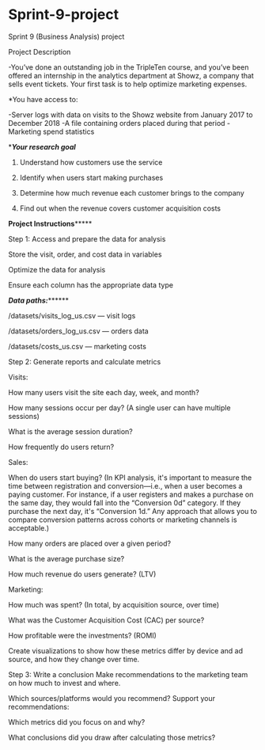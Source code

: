 # Sprint-9-project
Sprint 9 (Business Analysis) project

Project Description

-You’ve done an outstanding job in the TripleTen course, and you’ve been offered an internship in the analytics department at Showz, a company that sells event tickets. Your first task is to help optimize marketing expenses.

*You have access to:

-Server logs with data on visits to the Showz website from January 2017 to December 2018
-A file containing orders placed during that period
-Marketing spend statistics

************Your research goal***********

1. Understand how customers use the service

2. Identify when users start making purchases

3. Determine how much revenue each customer brings to the company

4. Find out when the revenue covers customer acquisition costs

************Project Instructions*****************

Step 1: Access and prepare the data for analysis

Store the visit, order, and cost data in variables

Optimize the data for analysis

Ensure each column has the appropriate data type

*********Data paths:***************

/datasets/visits_log_us.csv — visit logs

/datasets/orders_log_us.csv — orders data

/datasets/costs_us.csv — marketing costs

Step 2: Generate reports and calculate metrics

Visits:

How many users visit the site each day, week, and month?

How many sessions occur per day? (A single user can have multiple sessions)

What is the average session duration?

How frequently do users return?

Sales:

When do users start buying?
(In KPI analysis, it's important to measure the time between registration and conversion—i.e., when a user becomes a paying customer. For instance, if a user registers and makes a purchase on the same day, they would fall into the “Conversion 0d” category. If they purchase the next day, it's “Conversion 1d.” Any approach that allows you to compare conversion patterns across cohorts or marketing channels is acceptable.)

How many orders are placed over a given period?

What is the average purchase size?

How much revenue do users generate? (LTV)

Marketing:

How much was spent? (In total, by acquisition source, over time)

What was the Customer Acquisition Cost (CAC) per source?

How profitable were the investments? (ROMI)

Create visualizations to show how these metrics differ by device and ad source, and how they change over time.

Step 3: Write a conclusion
Make recommendations to the marketing team on how much to invest and where.

Which sources/platforms would you recommend?
Support your recommendations:

Which metrics did you focus on and why?

What conclusions did you draw after calculating those metrics?
